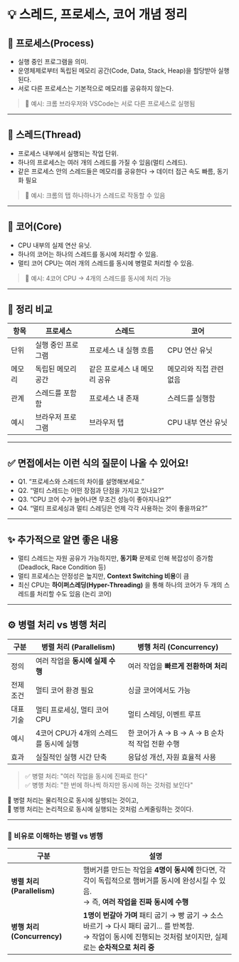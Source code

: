 # 💡 스레드, 프로세스, 코어 개념 정리
## 🔸 프로세스(Process)

- 실행 중인 프로그램을 의미.
- 운영체제로부터 독립된 메모리 공간(Code, Data, Stack, Heap)을 할당받아 실행된다.
- 서로 다른 프로세스는 기본적으로 메모리를 공유하지 않는다.

> 📌 예시: 크롬 브라우저와 VSCode는 서로 다른 프로세스로 실행됨

---

## 🔸 스레드(Thread)

- 프로세스 내부에서 실행되는 작업 단위.
- 하나의 프로세스는 여러 개의 스레드를 가질 수 있음(멀티 스레드).
- 같은 프로세스 안의 스레드들은 메모리를 공유한다 → 데이터 접근 속도 빠름, 동기화 필요

> 📌 예시: 크롬의 탭 하나하나가 스레드로 작동할 수 있음

---

## 🔸 코어(Core)

- CPU 내부의 실제 연산 유닛.
- 하나의 코어는 하나의 스레드를 동시에 처리할 수 있음.
- 멀티 코어 CPU는 여러 개의 스레드를 동시에 병렬로 처리할 수 있음.

> 📌 예시: 4코어 CPU → 4개의 스레드를 동시에 처리 가능

---

## 🧠 정리 비교

| 항목       | 프로세스                        | 스레드                           | 코어                         |
|------------|----------------------------------|----------------------------------|------------------------------|
| 단위       | 실행 중인 프로그램               | 프로세스 내 실행 흐름             | CPU 연산 유닛                |
| 메모리     | 독립된 메모리 공간               | 같은 프로세스 내 메모리 공유      | 메모리와 직접 관련 없음      |
| 관계       | 스레드를 포함함                  | 프로세스 내 존재                  | 스레드를 실행함              |
| 예시       | 브라우저 프로그램                | 브라우저 탭                      | CPU 내부 연산 유닛           |

---

## ✅ 면접에서는 이런 식의 질문이 나올 수 있어요!

- Q1. “프로세스와 스레드의 차이를 설명해보세요.”
- Q2. “멀티 스레드는 어떤 장점과 단점을 가지고 있나요?”
- Q3. “CPU 코어 수가 늘어나면 무조건 성능이 좋아지나요?”
- Q4. “멀티 프로세싱과 멀티 스레딩은 언제 각각 사용하는 것이 좋을까요?”

---

## ✨ 추가적으로 알면 좋은 내용

- 멀티 스레드는 자원 공유가 가능하지만, **동기화** 문제로 인해 복잡성이 증가함 (Deadlock, Race Condition 등)
- 멀티 프로세스는 안정성은 높지만, **Context Switching 비용**이 큼
- 최신 CPU는 **하이퍼스레딩(Hyper-Threading)** 을 통해 하나의 코어가 두 개의 스레드를 처리할 수도 있음 (논리 코어)

---
## ⚙️ 병렬 처리 vs 병행 처리

| 구분       | 병렬 처리 (Parallelism)                          | 병행 처리 (Concurrency)                         |
|------------|--------------------------------------------------|-------------------------------------------------|
| 정의       | 여러 작업을 **동시에 실제 수행**                 | 여러 작업을 **빠르게 전환하며 처리**            |
| 전제 조건 | 멀티 코어 환경 필요                              | 싱글 코어에서도 가능                           |
| 대표 기술 | 멀티 프로세싱, 멀티 코어 CPU                      | 멀티 스레딩, 이벤트 루프                        |
| 예시       | 4코어 CPU가 4개의 스레드를 동시에 실행           | 한 코어가 A → B → A → B 순차적 작업 전환 수행  |
| 효과       | 실질적인 실행 시간 단축                          | 응답성 개선, 자원 효율적 사용                   |

> ✅ 병렬 처리: "여러 작업을 동시에 진짜로 한다"  
> ✅ 병행 처리: "한 번에 하나씩 하지만 동시에 하는 것처럼 보인다"

📌 병렬 처리는 물리적으로 동시에 실행되는 것이고,  
📌 병행 처리는 논리적으로 동시에 실행되는 것처럼 스케줄링하는 것이다.

---
### 🍔 비유로 이해하는 병렬 vs 병행

| 구분 | 설명 |
|------|------|
| **병렬 처리 (Parallelism)** | 햄버거를 만드는 작업을 **4명이 동시에** 한다면, 각각이 독립적으로 햄버거를 동시에 완성시킬 수 있음.<br>→ 즉, **여러 작업을 진짜 동시에 수행** |
| **병행 처리 (Concurrency)** | **1명이 번갈아 가며** 패티 굽기 → 빵 굽기 → 소스 바르기 → 다시 패티 굽기... 를 반복함.<br>→ 작업이 동시에 진행되는 것처럼 보이지만, 실제로는 **순차적으로 처리 중** |